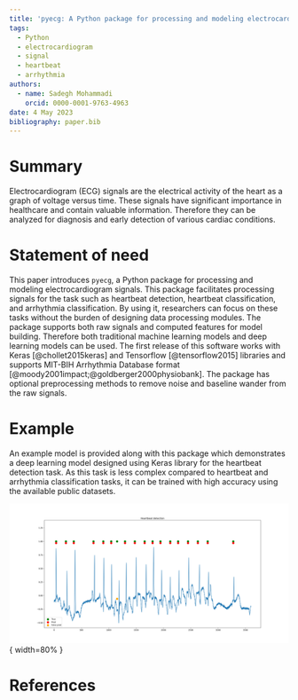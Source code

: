 ```yaml
---
title: 'pyecg: A Python package for processing and modeling electrocardiogram signals'
tags:
  - Python
  - electrocardiogram
  - signal
  - heartbeat
  - arrhythmia
authors:
  - name: Sadegh Mohammadi
    orcid: 0000-0001-9763-4963
date: 4 May 2023
bibliography: paper.bib
---
```


# Summary

Electrocardiogram (ECG) signals are the electrical activity of the heart as a graph of voltage versus time. These signals have significant importance in healthcare and contain valuable information. Therefore they can be analyzed for diagnosis and early detection of various cardiac conditions. 


# Statement of need

This paper introduces `pyecg`, a Python package for processing and modeling electrocardiogram signals. This package facilitates processing signals for the task such as heartbeat detection, heartbeat classification, and arrhythmia classification. By using it, researchers can focus on these tasks without the burden of designing data processing modules. The package supports both raw signals and computed features for model building. Therefore both traditional machine learning models and deep learning models can be used. The first release of this software works with Keras [@chollet2015keras] and Tensorflow [@tensorflow2015] libraries and supports MIT-BIH Arrhythmia Database format [@moody2001impact;@goldberger2000physiobank]. The package has optional preprocessing methods to remove noise and baseline wander from the raw signals.

# Example

An example model is provided along with this package which demonstrates a deep learning model designed using Keras library for the heartbeat detection task. As this task is less complex compared to heartbeat and arrhythmia classification tasks, it can be trained with high accuracy using the available public datasets.

![Heartbeat detection example.\label{fig:example}](mis.png){ width=80% }

# References


